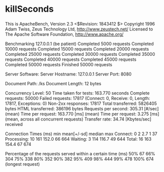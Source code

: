 # killSeconds


###
This is ApacheBench, Version 2.3 <$Revision: 1843412 $>
Copyright 1996 Adam Twiss, Zeus Technology Ltd, http://www.zeustech.net/
Licensed to The Apache Software Foundation, http://www.apache.org/

Benchmarking 127.0.0.1 (be patient)
Completed 5000 requests
Completed 10000 requests
Completed 15000 requests
Completed 20000 requests
Completed 25000 requests
Completed 30000 requests
Completed 35000 requests
Completed 40000 requests
Completed 45000 requests
Completed 50000 requests
Finished 50000 requests


Server Software:
Server Hostname:        127.0.0.1
Server Port:            8080

Document Path:          /ks
Document Length:        12 bytes

Concurrency Level:      50
Time taken for tests:   163.770 seconds
Complete requests:      50000
Failed requests:        17817
   (Connect: 0, Receive: 0, Length: 17817, Exceptions: 0)
Non-2xx responses:      17817
Total transferred:      5826405 bytes
HTML transferred:       386196 bytes
Requests per second:    305.31 [#/sec] (mean)
Time per request:       163.770 [ms] (mean)
Time per request:       3.275 [ms] (mean, across all concurrent requests)
Transfer rate:          34.74 [Kbytes/sec] received

Connection Times (ms)
              min  mean[+/-sd] median   max
Connect:        0    2   2.7      1      37
Processing:    10  161 152.0     66     664
Waiting:        3  114 116.7     49     644
Total:         16  163 154.4     67     674

Percentage of the requests served within a certain time (ms)
  50%     67
  66%    304
  75%    338
  80%    352
  90%    382
  95%    409
  98%    444
  99%    478
 100%    674 (longest request)
